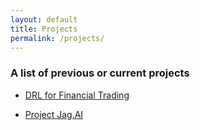 ```yaml
---
layout: default
title: Projects
permalink: /projects/
---
```


### A list of previous or current projects

- [DRL for Financial Trading](https://kostis-s-z.github.io/projects/financial_rl)

- [Project Jag.AI](https://kostis-s-z.github.io/projects/Jag.AI)
